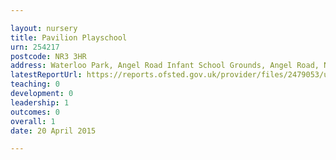 ```yaml
---

layout: nursery
title: Pavilion Playschool
urn: 254217
postcode: NR3 3HR
address: Waterloo Park, Angel Road Infant School Grounds, Angel Road, NORWICH, NR3 3HR
latestReportUrl: https://reports.ofsted.gov.uk/provider/files/2479053/urn/254217.pdf
teaching: 0
development: 0
leadership: 1
outcomes: 0
overall: 1
date: 20 April 2015

---
```

